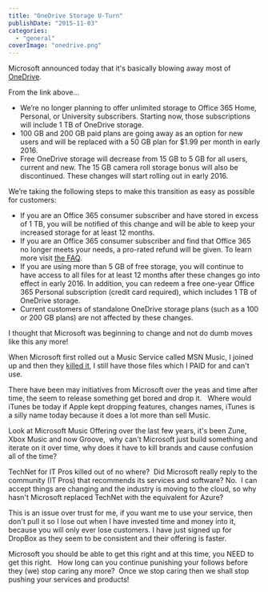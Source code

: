 ```yaml
---
title: "OneDrive Storage U-Turn"
publishDate: "2015-11-03"
categories: 
  - "general"
coverImage: "onedrive.png"
---
```


Microsoft announced today that it's basically blowing away most of [OneDrive](https://blog.onedrive.com/onedrive_changes/).

From the link above...

- We’re no longer planning to offer unlimited storage to Office 365 Home, Personal, or University subscribers. Starting now, those subscriptions will include 1 TB of OneDrive storage.
- 100 GB and 200 GB paid plans are going away as an option for new users and will be replaced with a 50 GB plan for $1.99 per month in early 2016.
- Free OneDrive storage will decrease from 15 GB to 5 GB for all users, current and new. The 15 GB camera roll storage bonus will also be discontinued. These changes will start rolling out in early 2016.

We’re taking the following steps to make this transition as easy as possible for customers:

- If you are an Office 365 consumer subscriber and have stored in excess of 1 TB, you will be notified of this change and will be able to keep your increased storage for at least 12 months.
- If you are an Office 365 consumer subscriber and find that Office 365 no longer meets your needs, a pro-rated refund will be given. To learn more visit [the FAQ](https://blog.onedrive.com/onedrive_changes_FAQ/).
- If you are using more than 5 GB of free storage, you will continue to have access to all files for at least 12 months after these changes go into effect in early 2016. In addition, you can redeem a free one-year Office 365 Personal subscription (credit card required), which includes 1 TB of OneDrive storage.
- Current customers of standalone OneDrive storage plans (such as a 100 or 200 GB plans) are not affected by these changes.

I thought that Microsoft was beginning to change and not do dumb moves like this any more!

When Microsoft first rolled out a Music Service called MSN Music, I joined up and then they [killed it](https://en.wikipedia.org/wiki/MSN_Music), I still have those files which I PAID for and can't use.

There have been may initiatives from Microsoft over the yeas and time after time, the seem to release something get bored and drop it.   Where would iTunes be today if Apple kept dropping features, changes names, iTunes is a silly name today because it does a lot more than sell Music.

Look at Microsoft Music Offering over the last few years, it's been Zune, Xbox Music and now Groove,  why can't Microsoft just build something and iterate on it over time, why does it have to kill brands and cause confusion all of the time?

TechNet for IT Pros killed out of no where?  Did Microsoft really reply to the community (IT Pros) that recommends its services and software? No.  I can accept things are changing and the industry is moving to the cloud, so why hasn't Microsoft replaced TechNet with the equivalent for Azure?

This is an issue over trust for me, if you want me to use your service, then don't pull it so I lose out when I have invested time and money into it, because you will only ever lose customers. I have just signed up for DropBox as they seem to be consistent and their offering is faster.

Microsoft you should be able to get this right and at this time, you NEED to get this right.   How long can you continue punishing your follows before they (we) stop caring any more?  Once we stop caring then we shall stop pushing your services and products!
